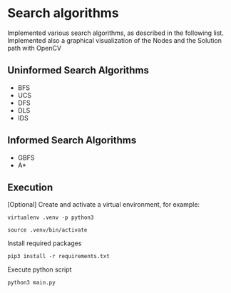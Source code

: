# Search algorithms
Implemented various search algorithms, as described in the following list.
Implemented also a graphical visualization of the Nodes and the Solution path with OpenCV

## Uninformed Search Algorithms
- BFS
- UCS
- DFS
- DLS
- IDS

## Informed Search Algorithms
- GBFS
- A*

## Execution
[Optional] Create and activate a virtual environment, for example:
```
virtualenv .venv -p python3
```
```
source .venv/bin/activate
```

Install required packages
```
pip3 install -r requirements.txt
```

Execute python script
```
python3 main.py
```